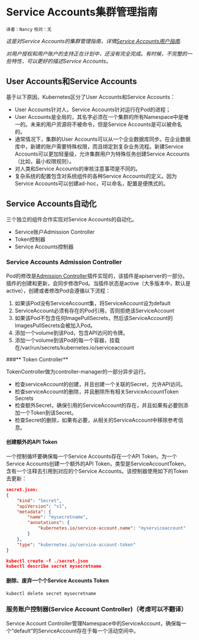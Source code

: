 # Service Accounts集群管理指南
`译者：Nancy` `校对：无`


*这是对Service Accounts的集群管理指南，详情[Service Accounts用户指南](http://kubernetes.io/v1.1/docs/user-guide/service-accounts.html).*

*对用户授权和用户账户的支持正在计划中，还没有完全完成。有时候，不完整的一些特性，可以更好的描述Service Accounts。*

## User Accounts和Service Accounts

基于以下原因，Kubernetes区分了User Accounts和Service Accounts：
- User Accounts针对人，Service Accounts针对运行在Pod的进程；
- User Accounts是全局的，其名字必须在一个集群的所有Namespace中是唯一的。未来的用户资源将不被命令，但是Service Accounts是可以被命名的。
- 通常情况下，集群的User Accounts可以从一个企业数据库同步。在企业数据库中，新建的账户需要特殊权限，而且绑定到复杂业务流程。新建Service Accounts可以更加轻量级，允许集群用户为特殊任务创建Service Accounts（比如，最小权限规则）。
- 对人类和Service Accounts的审核注意事项是不同的。
- 复杂系统的配置包含对系统组件的各种Service Accounts的定义。因为Service Accounts可以创建ad-hoc，可以命名，配置是便携式的。

## Service Accounts自动化

三个独立的组件合作实现对Service Accounts的自动化。
- Service账户Admission Controller
- Token控制器
- Service Accounts控制器

### Service Accounts Admission Controller
Pod的修改是[Admission Controller](http://kubernetes.io/v1.1/docs/admin/admission-controllers.html)插件实现的，该插件是apiserver的一部分。插件的创建和更新，会同步修改Pod。当插件状态是active（大多版本中，默认是active），创建或者修改Pod会遵循以下流程：

1.	如果该Pod没有ServiceAccount集，将ServiceAccount设为default
2.	ServiceAccount必须有存在的Pod引用，否则拒绝该ServiceAccount
3.	如果该Pod不包含任何ImagePullSecrets，然后该ServiceAccount的ImagesPullSecrets会被加入Pod。
4.	添加一个volume到该Pod，包含API访问的令牌。
5.	添加一个volume到该Pod的每一个容器，挂载在/var/run/secrets/kubernetes.io/serviceaccount

###** Token Controller**

TokenController做为controller-manager的一部分异步运行。
- 检查serviceAccount的创建，并且创建一个关联的Secret，允许API访问。
- 检查serviceAccount的删除，并且删除所有相关ServiceAccountToken Secrets
- 检查额外Secret，确保引用的ServiceAccount的存在，并且如果有必要则添加一个Token到该Secret。
- 检查Secret的删除，如果有必要，从相关的ServiceAccount中移除参考信息。

#### 创建额外的API Token
一个控制循坏要确保每一个Service Accounts存在一个API Token。为一个Service Accounts创建一个额外的API Token，类型是ServiceAccountToken，含有一个注释去引用到对应的个Service Accounts。该控制器使用如下的Token去更新：
```Json
secret.json:
{
    "kind": "Secret",
    "apiVersion": "v1",
    "metadata": {
        "name": "mysecretname",
        "annotations": {
            "kubernetes.io/service-account.name": "myserviceaccount"
        }
    },
    "type": "kubernetes.io/service-account-token"
}

kubectl create -f ./secret.json
kubectl describe secret mysecretname
```
#### 删除、废弃一个个Service Accounts Token
```
kubectl delete secret mysecretname
```
### 服务账户控制器(Service Account Controller)（考虑可以不翻译）

Service Account Controller管理Namespace中的ServiceAccount，确保每一个“default”的ServiceAccount存在于每一个活动空间中。
